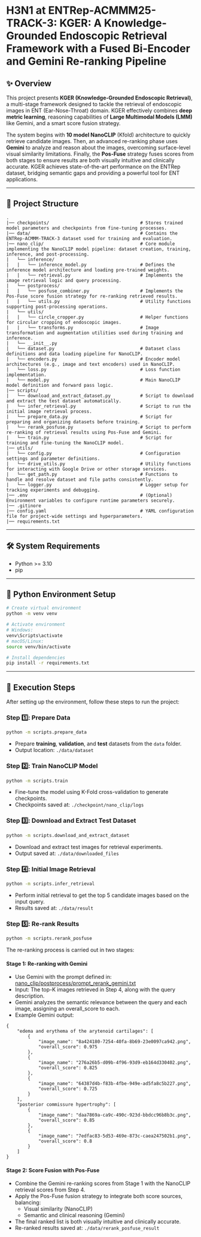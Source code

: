 # H3N1 at ENTRep-ACMMM25-TRACK-3: KGER: A Knowledge-Grounded Endoscopic Retrieval Framework with a Fused Bi-Encoder and Gemini Re-ranking Pipeline

## ✨ Overview

This project presents **KGER (Knowledge-Grounded Endoscopic Retrieval)**, a multi-stage framework designed to tackle the retrieval of endoscopic images in ENT (Ear-Nose-Throat) domain. KGER effectively combines **deep metric learning**, reasoning capabilities of **Large Multimodal Models (LMM)** like Gemini, and a smart score fusion strategy.

The system begins with **10 model NanoCLIP** (Kfold) architecture to quickly retrieve candidate images. Then, an advanced re-ranking phase uses **Gemini** to analyze and reason about the images, overcoming surface-level visual similarity limitations. Finally, the **Pos-Fuse** strategy fuses scores from both stages to ensure results are both visually intuitive and clinically accurate. KGER achieves state-of-the-art performance on the ENTRep dataset, bridging semantic gaps and providing a powerful tool for ENT applications.

---

## 📁 Project Structure

```
.
|── checkpoints/                                  # Stores trained model parameters and checkpoints from fine-tuning processes.
|── data/                                         # Contains the ENTRep-ACMMM-TRACK-3 dataset used for training and evaluation.
|── nano_clip/                                    # Core module implementing the NanoCLIP model pipeline: dataset creation, training, inference, and post-processing.
|   └── inference/
|   |   └── inference_model.py                    # Defines the inference model architecture and loading pre-trained weights.
|   |   └── retrieval.py                          # Implements the image retrieval logic and query processing.
|   └── postprocess/
|   |   └── posfuse_combiner.py                   # Implements the Pos-Fuse score fusion strategy for re-ranking retrieved results.
|   |   └── utils.py                              # Utility functions supporting post-processing operations.
|   └── utils/
|   |   └── circle_cropper.py                     # Helper functions for circular cropping of endoscopic images.
|   |   └── transforms.py                         # Image transformation and augmentation utilities used during training and inference.
|   └── __init__.py
|   └── dataset.py                                # Dataset class definitions and data loading pipeline for NanoCLIP.
|   └── encoders.py                               # Encoder model architectures (e.g., image and text encoders) used in NanoCLIP.
|   └── loss.py                                   # Loss function implementation.
|   └── model.py                                  # Main NanoCLIP model definition and forward pass logic.
|── scripts/                                      
|   └── download_and_extract_dataset.py           # Script to download and extract the test dataset automatically.
|   └── infer_retrieval.py                        # Script to run the initial image retrieval process.
|   └── prepare_data.py                           # Script for preparing and organizing datasets before training.
|   └── rerank_posfuse.py                         # Script to perform re-ranking of retrieval results using Pos-Fuse and Gemini.
|   └── train.py                                  # Script for training and fine-tuning the NanoCLIP model.
|── utils/                                        
|   └── config.py                                 # Configuration settings and parameter definitions.
|   └── drive_utils.py                            # Utility functions for interacting with Google Drive or other storage services.
|   └── get_path.py                               # Functions to handle and resolve dataset and file paths consistently.
|   └── logger.py                                 # Logger setup for tracking experiments and debugging.
|── .env                                          # (Optional) Environment variables to configure runtime parameters securely.
|── .gitinore
|── config.yaml                                   # YAML configuration file for project-wide settings and hyperparameters.
|── requirements.txt
```

---

## 🛠️ System Requirements

- Python >= 3.10
- pip

---

## 🧪 Python Environment Setup

```bash
# Create virtual environment
python -m venv venv

# Activate environment
# Windows:
venv\Scripts\activate
# macOS/Linux:
source venv/bin/activate

# Install dependencies
pip install -r requirements.txt
```

---

## 🧱 Execution Steps

After setting up the environment, follow these steps to run the project:

### Step 1️⃣: Prepare Data
```bash
python -m scripts.prepare_data
```
- Prepare **training**, **validation**, and **test** datasets from the `data` folder.
- Output location: `./data/dataset`

### Step 2️⃣: Train NanoCLIP Model
```bash
python -m scripts.train
```
- Fine-tune the model using K-Fold cross-validation to generate checkpoints.
- Checkpoints saved at: `./checkpoint/nano_clip/logs`

### Step 3️⃣: Download and Extract Test Dataset
```bash
python -m scripts.download_and_extract_dataset
```
-  Download and extract test images for retrieval experiments.
-  Output saved at: `./data/downloaded_files`

### Step 4️⃣: Initial Image Retrieval
```bash
python -m scripts.infer_retrieval
```
- Perform initial retrieval to get the top 5 candidate images based on the input query.
- Results saved at: `./data/result`

### Step 5️⃣: Re-rank Results
```bash
python -m scripts.rerank_posfuse
```
The re-ranking process is carried out in two stages:
#### Stage 1: Re-ranking with Gemini
- Use Gemini with the prompt defined in: [nano_clip/postprocess/prompt_rerank_gemini.txt](./nano_clip/postprocess/prompt_rerank_gemini.txt)
- Input: The top-K images retrieved in Step 4, along with the query description.
- Gemini analyzes the semantic relevance between the query and each image, assigning an overall_score to each.
- Example Gemini output:
```
{
    "edema and erythema of the arytenoid cartilages": [
        {
            "image_name": "8a424180-7254-40fa-8b69-23e0097ca942.png",
            "overall_score": 0.975
        },
        {
            "image_name": "276a26b5-d09b-4f96-93d9-eb164d330402.png",
            "overall_score": 0.825
        },
        {
            "image_name": "64387d4b-f83b-4fbe-949e-ad5fa8c5b227.png",
            "overall_score": 0.725
        }
    ],
    "posterior commissure hypertrophy": [
        {
            "image_name": "daa7869a-ca9c-490c-923d-bbdcc96b8b3c.png",
            "overall_score": 0.85
        },
        {
            "image_name": "7edfac83-5d53-469e-873c-caea247502b1.png",
            "overall_score": 0.8
        }
    ]
}
```

#### Stage 2: Score Fusion with Pos-Fuse
- Combine the Gemini re-ranking scores from Stage 1 with the NanoCLIP retrieval scores from Step 4.
- Apply the Pos-Fuse fusion strategy to integrate both score sources, balancing:
    - Visual similarity (NanoCLIP)
    - Semantic and clinical reasoning (Gemini)
- The final ranked list is both visually intuitive and clinically accurate.
-  Re-ranked results saved at: `./data/rerank_posfuse_result`
